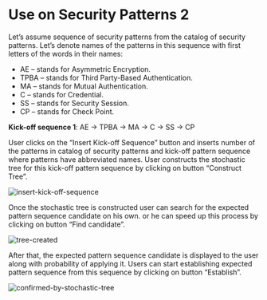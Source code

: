 # Use on Security Patterns 2

Let’s assume sequence of security patterns from the catalog of security patterns. Let’s denote names of the patterns in this sequence with first letters of the words in their names:

- AE – stands for Asymmetric Encryption.
- TPBA – stands for Third Party-Based Authentication.
- MA – stands for Mutual Authentication.
- C – stands for Credential.
- SS – stands for Security Session.
- CP – stands for Check Point.

**Kick-off sequence 1**:  AE -> TPBA -> MA -> C -> SS -> CP

User clicks on the “Insert Kick-off Sequence” button and inserts number of the patterns in catalog of security patterns and kick-off pattern sequence where patterns have abbreviated names. User constructs the stochastic tree for this kick-off pattern sequence by clicking on button “Construct Tree”.

![insert-kick-off-sequence](https://github.com/user-attachments/assets/429c483e-7b03-4db4-b0e2-ead3bdd5b518)

Once the stochastic tree is constructed user can search for the expected pattern sequence candidate on his own. or he can speed up this process by clicking on button “Find candidate”.

![tree-created](https://github.com/user-attachments/assets/32dcd278-5cbd-4c3e-bb51-fedb4cb0619e)

After that, the expected pattern sequence candidate is displayed to the user along with probability of applying it. Users can start establishing expected pattern sequence from this sequence by clicking on button “Establish”.

![confirmed-by-stochastic-tree](https://github.com/user-attachments/assets/eb839b17-eb33-4e3f-9008-afabd040c8f9)